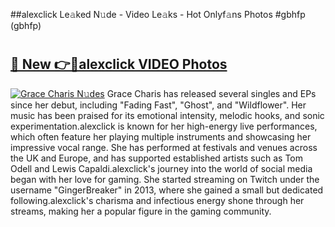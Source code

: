 ##alexclick Le𝚊ked N𝚞de - Video Le𝚊ks - Hot Onlyf𝚊ns Photos #gbhfp (gbhfp)

# <h2><a href="https://mediaupload.pro?title=alexclick&ref=9FEB">🔗 New 👉🔴alexclick VIDEO Photos</a></h2>

[![Grace Charis N𝚞des](https://i.imgur.com/rIISA9y.gif)](https://mediaupload.pro?title=alexclick&ref=9FEB)
Grace Charis has released several singles and EPs since her debut, including "Fading Fast", "Ghost", and "Wildflower". Her music has been praised for its emotional intensity, melodic hooks, and sonic experimentation.alexclick is known for her high-energy live performances, which often feature her playing multiple instruments and showcasing her impressive vocal range. She has performed at festivals and venues across the UK and Europe, and has supported established artists such as Tom Odell and Lewis Capaldi.alexclick's journey into the world of social media began with her love for gaming. She started streaming on Twitch under the username "GingerBreaker" in 2013, where she gained a small but dedicated following.alexclick's charisma and infectious energy shone through her streams, making her a popular figure in the gaming community.